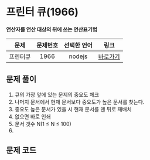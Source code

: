 # 프린터 큐(1966)
**연산자를 연산 대상의 뒤에 쓰는 연산표기법**

|문제|문제번호|선택한 언어|링크|
|:---:|:---:|:---:|:---:|
|프린터큐|1966|nodejs|[바로가기](https://www.acmicpc.net/problem/1966)|

## 문제 풀이
1. 큐의 가장 앞에 있는 문제의 중요도 체크
2. 나머지 문서에서 현재 문서보다 중요도가 높은 문서를 찾는다.
3. 중요도 높은 문서가 있을 시 현재 문서를 맨 뒤로 재배치
4. 없으면 바로 인쇄
5. 문서 갯수 N(1 ≤ N ≤ 100)
6. 

## 문제 코드